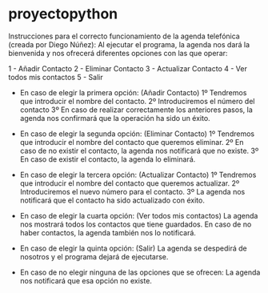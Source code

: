 # proyectopython
Instrucciones para el correcto funcionamiento de la agenda telefónica (creada por Diego Núñez):
Al ejecutar el programa, la agenda nos dará la bienvenida y nos ofrecerá diferentes opciones con las que operar:

1 - Añadir Contacto
2 - Eliminar Contacto
3 - Actualizar Contacto
4 - Ver todos mis contactos
5 - Salir

- En caso de elegir la primera opción: (Añadir Contacto)
1º Tendremos que introducir el nombre del contacto.
2º Introduciremos el número del contacto
3º En caso de realizar correctamente los anteriores pasos, la agenda nos confirmará que la operación ha sido un éxito.

- En caso de elegir la segunda opción: (Eliminar Contacto)
1º Tendremos que introducir el nombre del contacto que queremos eliminar.
2º En caso de no existir el contacto, la agenda nos notificará que no existe.
3º En caso de existir el contacto, la agenda lo eliminará.

- En caso de elegir la tercera opción: (Actualizar Contacto)
1º Tendremos que introducir el nombre del contacto que queremos actualizar.
2º Introduciremos el nuevo número para el contacto.
3º La agenda nos notificará que el contacto ha sido actualizado con éxito.

- En caso de elegir la cuarta opción: (Ver todos mis contactos)
La agenda nos mostrará todos los contactos que tiene guardados.
En caso de no haber contactos, la agenda también nos lo notificará.

- En caso de elegir la quinta opción: (Salir)
La agenda se despedirá de nosotros y el programa dejará de ejecutarse.

- En caso de no elegir ninguna de las opciones que se ofrecen:
La agenda nos notificará que esa opción no existe.
